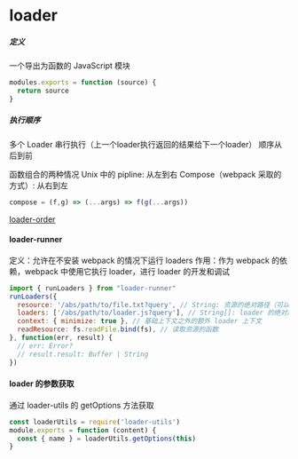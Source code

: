 # loader
##### 定义
一个导出为函数的 JavaScript 模块
```javascript
modules.exports = function (source) {
  return source
}
```
##### 执行顺序
多个 Loader 串行执行（上一个loader执行返回的结果给下一个loader）
顺序从后到前

函数组合的两种情况
Unix 中的 pipline: 从左到右
Compose（webpack 采取的方式）: 从右到左
```javascript
compose = (f,g) => (...args) => f(g(...args))
```
[loader-order](https://github.com/odanzhou/loader-order/commit/aeab9318ba8992812013ae08e7e2a112cf0427b7)
#### loader-runner
定义：允许在不安装 webpack 的情况下运行 loaders
作用：作为 webpack 的依赖，webpack 中使用它执行 loader，进行 loader 的开发和调试
```javascript
import { runLoaders } from "loader-runner"
runLoaders({
  resource: '/abs/path/to/file.txt?query', // String: 资源的绝对路径（可以增加查询字符串）
  loaders: ['/abs/path/to/loader.js?query'], // String[]: loader 的绝对路径（可以增加查询字符串）
  context: { minimize: true }, // 基础上下文之外的额外 loader 上下文
  readResource: fs.readFile.bind(fs), // 读取资源的函数
}, function(err, result) {
  // err: Error?
  // result.result: Buffer | String
})
```

#### loader 的参数获取
通过 loader-utils 的 getOptions 方法获取
```javascript
const loaderUtils = require('loader-utils')
module.exports = function (content) {
  const { name } = loaderUtils.getOptions(this)
}
```